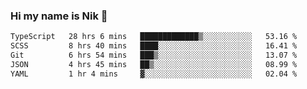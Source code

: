 ### Hi my name is Nik 👋

<!--
**NikDoe/NikDoe** is a ✨ _special_ ✨ repository because its `README.md` (this file) appears on your GitHub profile.

Here are some ideas to get you started:

- 🔭 I’m currently working on ...
- 🌱 I’m currently learning ...
- 👯 I’m looking to collaborate on ...
- 🤔 I’m looking for help with ...
- 💬 Ask me about ...
- 📫 How to reach me: ...
- 😄 Pronouns: ...
- ⚡ Fun fact: ...
-->

<!--START_SECTION:waka-->

```txt
TypeScript   28 hrs 6 mins   █████████████▒░░░░░░░░░░░   53.16 %
SCSS         8 hrs 40 mins   ████░░░░░░░░░░░░░░░░░░░░░   16.41 %
Git          6 hrs 54 mins   ███▒░░░░░░░░░░░░░░░░░░░░░   13.07 %
JSON         4 hrs 45 mins   ██▒░░░░░░░░░░░░░░░░░░░░░░   08.99 %
YAML         1 hr 4 mins     ▓░░░░░░░░░░░░░░░░░░░░░░░░   02.04 %
```

<!--END_SECTION:waka-->
